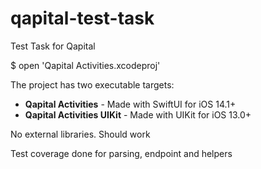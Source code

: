 # qapital-test-task
Test Task for Qapital

$ open 'Qapital Activities.xcodeproj'

The project has two executable targets:
- **Qapital Activities** - Made with SwiftUI for iOS 14.1+
- **Qapital Activities UIKit** - Made with UIKit for iOS 13.0+

No external libraries. Should work 

Test coverage done for parsing, endpoint and helpers
